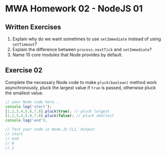 # MWA Homework 02 - NodeJS 01
## Written Exercises
1. Explain why do we want sometimes to use `setImmediate` instead of using `setTimeout`? 
2. Explain the difference between `process.nextTick` and `setImmediate`?
3. Name 10 core modules that Node provides by default.

## Exercise 02
Complete the necessary Node code to make `pluck(boolean)` method work asynchronously, pluck the largest value if `true` is passed, otherwise pluck the smallest value.  
```javascript
// your Node code here...
console.log('start');
[1,2,3,4,5,6,7,8].pluck(true); // pluck largest
[1,2,3,4,5,6,7,8].pluck(false); // pluck smallest
console.log('end');

// Test your code in Node.JS CLI, Output:
// start
// end
// 8
// 1
```
